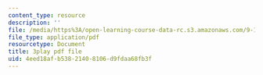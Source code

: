 ```yaml
---
content_type: resource
description: ''
file: /media/https%3A/open-learning-course-data-rc.s3.amazonaws.com/9-14-brain-structure-and-its-origins-spring-2014/4eed18afb53821408106d9fdaa68fb3f_555112.pdf
file_type: application/pdf
resourcetype: Document
title: 3play pdf file
uid: 4eed18af-b538-2140-8106-d9fdaa68fb3f
---
```

